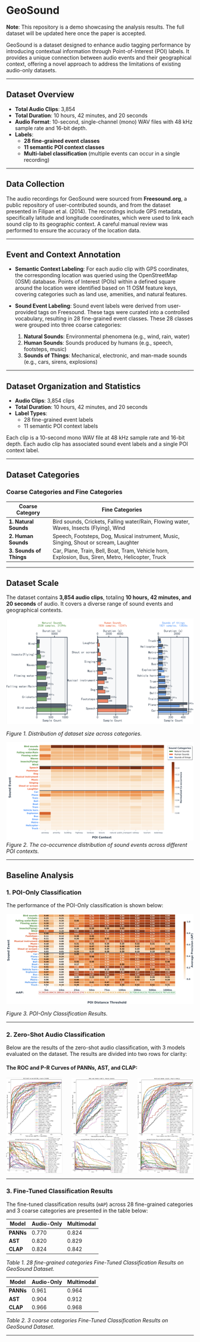 # GeoSound

**Note**: This repository is a demo showcasing the analysis results. The full dataset will be updated here once the paper is accepted.

GeoSound is a dataset designed to enhance audio tagging performance by introducing contextual information through Point-of-Interest (POI) labels. It provides a unique connection between audio events and their geographical context, offering a novel approach to address the limitations of existing audio-only datasets.

---

## Dataset Overview

- **Total Audio Clips**: 3,854
- **Total Duration**: 10 hours, 42 minutes, and 20 seconds
- **Audio Format**: 10-second, single-channel (mono) WAV files with 48 kHz sample rate and 16-bit depth.
- **Labels**:
  - **28 fine-grained event classes**
  - **11 semantic POI context classes**
  - **Multi-label classification** (multiple events can occur in a single recording)

---

## Data Collection

The audio recordings for GeoSound were sourced from **Freesound.org**, a public repository of user-contributed sounds, and from the dataset presented in Filipan et al. (2014). The recordings include GPS metadata, specifically latitude and longitude coordinates, which were used to link each sound clip to its geographic context. A careful manual review was performed to ensure the accuracy of the location data.

---

## Event and Context Annotation

- **Semantic Context Labeling**: For each audio clip with GPS coordinates, the corresponding location was queried using the OpenStreetMap (OSM) database. Points of Interest (POIs) within a defined square around the location were identified based on 11 OSM feature keys, covering categories such as land use, amenities, and natural features.
  
- **Sound Event Labeling**: Sound event labels were derived from user-provided tags on Freesound. These tags were curated into a controlled vocabulary, resulting in 28 fine-grained event classes. These 28 classes were grouped into three coarse categories:
  1. **Natural Sounds**: Environmental phenomena (e.g., wind, rain, water)
  2. **Human Sounds**: Sounds produced by humans (e.g., speech, footsteps, music)
  3. **Sounds of Things**: Mechanical, electronic, and man-made sounds (e.g., cars, sirens, explosions)

---

## Dataset Organization and Statistics

- **Audio Clips**: 3,854 clips
- **Total Duration**: 10 hours, 42 minutes, and 20 seconds
- **Label Types**: 
  - 28 fine-grained event labels
  - 11 semantic POI context labels

Each clip is a 10-second mono WAV file at 48 kHz sample rate and 16-bit depth. Each audio clip has associated sound event labels and a single POI context label.

---

## Dataset Categories

### Coarse Categories and Fine Categories

| Coarse Category       | Fine Categories                                     |
|-----------------------|------------------------------------------------------|
| **1. Natural Sounds** | Bird sounds, Crickets, Falling water/Rain, Flowing water, Waves, Insects (Flying), Wind |
| **2. Human Sounds**   | Speech, Footsteps, Dog, Musical instrument, Music, Singing, Shout or scream, Laughter |
| **3. Sounds of Things** | Car, Plane, Train, Bell, Boat, Tram, Vehicle horn, Explosion, Bus, Siren, Metro, Helicopter, Truck |

---

## Dataset Scale

The dataset contains **3,854 audio clips**, totaling **10 hours, 42 minutes, and 20 seconds** of audio. It covers a diverse range of sound events and geographical contexts.

![Dataset Scale 1](Figure/Dataset_Scale_1.png)

*Figure 1. Distribution of dataset size across categories.*

![Dataset Scale 2](Figure/Dataset_Scale_2.png)
*Figure 2. The co-occurrence distribution of sound events across different POI contexts.*


---

## Baseline Analysis

### 1. POI-Only Classification

The performance of the POI-Only classification is shown below:

![POI-Only Classification](Figure/POI_Only_Result.png)

*Figure 3. POI-Only Classification Results.*

---

### 2. Zero-Shot Audio Classification

Below are the results of the zero-shot audio classification, with 3 models evaluated on the dataset. The results are divided into two rows for clarity:

#### The ROC and P-R Curves of PANNs, AST, and CLAP:

<div style="display: flex; justify-content: space-between; flex-wrap: wrap;">
  <img src="Figure/PANNs_Result_1.png" width="30%" alt="Zero-Shot Image 1">
  <img src="Figure/AST_Result_1.png" width="30%" alt="Zero-Shot Image 2">
  <img src="Figure/Clap_Result_1.png" width="30%" alt="Zero-Shot Image 3">
</div>

<div style="display: flex; justify-content: space-between; flex-wrap: wrap;">
  <img src="Figure/PANNs_Result_2.png" width="30%" alt="Zero-Shot Image 4">
  <img src="Figure/AST_Result_2.png" width="30%" alt="Zero-Shot Image 5">
  <img src="Figure/Clap_Result_2.png" width="30%" alt="Zero-Shot Image 6">
</div>

---

### 3. Fine-Tuned Classification Results

The fine-tuned classification results (`mAP`) across 28 fine-grained categories and 3 coarse categories are presented in the table below:

| Model   | Audio-Only | Multimodal |
|---------|-----------------|---------------|
| **PANNs**| 0.770      | 0.824      |
| **AST**  | 0.820      | 0.829      |
| **CLAP** | 0.824      | 0.842      |

*Table 1. 28 fine-grained categories Fine-Tuned Classification Results on GeoSound Dataset.*

| Model   | Audio-Only | Multimodal |
|---------|-----------------|---------------|
| **PANNs**| 0.961      | 0.964      |
| **AST**  | 0.904      | 0.912      |
| **CLAP** | 0.966      | 0.968      |

*Table 2. 3 coarse categories Fine-Tuned Classification Results on GeoSound Dataset.*

---


